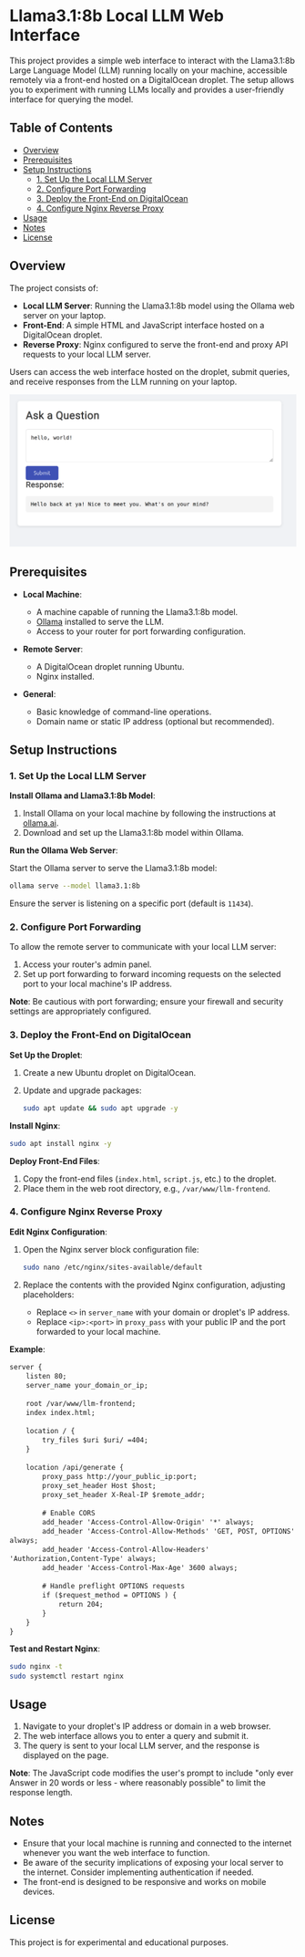 # Llama3.1:8b Local LLM Web Interface

This project provides a simple web interface to interact with the Llama3.1:8b Large Language Model (LLM) running locally on your machine, accessible remotely via a front-end hosted on a DigitalOcean droplet. The setup allows you to experiment with running LLMs locally and provides a user-friendly interface for querying the model.

## Table of Contents

- [Overview](#overview)
- [Prerequisites](#prerequisites)
- [Setup Instructions](#setup-instructions)
  - [1. Set Up the Local LLM Server](#1-set-up-the-local-llm-server)
  - [2. Configure Port Forwarding](#2-configure-port-forwarding)
  - [3. Deploy the Front-End on DigitalOcean](#3-deploy-the-front-end-on-digitalocean)
  - [4. Configure Nginx Reverse Proxy](#4-configure-nginx-reverse-proxy)
- [Usage](#usage)
- [Notes](#notes)
- [License](#license)

## Overview

The project consists of:

- **Local LLM Server**: Running the Llama3.1:8b model using the Ollama web server on your laptop.
- **Front-End**: A simple HTML and JavaScript interface hosted on a DigitalOcean droplet.
- **Reverse Proxy**: Nginx configured to serve the front-end and proxy API requests to your local LLM server.

Users can access the web interface hosted on the droplet, submit queries, and receive responses from the LLM running on your laptop.

![Demo of front end](image.png)

## Prerequisites

- **Local Machine**:
  - A machine capable of running the Llama3.1:8b model.
  - [Ollama](https://ollama.ai/) installed to serve the LLM.
  - Access to your router for port forwarding configuration.

- **Remote Server**:
  - A DigitalOcean droplet running Ubuntu.
  - Nginx installed.

- **General**:
  - Basic knowledge of command-line operations.
  - Domain name or static IP address (optional but recommended).

## Setup Instructions

### 1. Set Up the Local LLM Server

**Install Ollama and Llama3.1:8b Model**:

1. Install Ollama on your local machine by following the instructions at [ollama.ai](https://ollama.ai/).
2. Download and set up the Llama3.1:8b model within Ollama.

**Run the Ollama Web Server**:

Start the Ollama server to serve the Llama3.1:8b model:

```bash
ollama serve --model llama3.1:8b
```

Ensure the server is listening on a specific port (default is `11434`).

### 2. Configure Port Forwarding

To allow the remote server to communicate with your local LLM server:

1. Access your router's admin panel.
2. Set up port forwarding to forward incoming requests on the selected port to your local machine's IP address.

**Note**: Be cautious with port forwarding; ensure your firewall and security settings are appropriately configured.

### 3. Deploy the Front-End on DigitalOcean

**Set Up the Droplet**:

1. Create a new Ubuntu droplet on DigitalOcean.
2. Update and upgrade packages:

   ```bash
   sudo apt update && sudo apt upgrade -y
   ```

**Install Nginx**:

```bash
sudo apt install nginx -y
```

**Deploy Front-End Files**:

1. Copy the front-end files (`index.html`, `script.js`, etc.) to the droplet.
2. Place them in the web root directory, e.g., `/var/www/llm-frontend`.

### 4. Configure Nginx Reverse Proxy

**Edit Nginx Configuration**:

1. Open the Nginx server block configuration file:

   ```bash
   sudo nano /etc/nginx/sites-available/default
   ```

2. Replace the contents with the provided Nginx configuration, adjusting placeholders:

   - Replace `<>` in `server_name` with your domain or droplet's IP address.
   - Replace `<ip>:<port>` in `proxy_pass` with your public IP and the port forwarded to your local machine.

**Example**:

```nginx
server {
    listen 80;
    server_name your_domain_or_ip;

    root /var/www/llm-frontend;
    index index.html;

    location / {
        try_files $uri $uri/ =404;
    }

    location /api/generate {
        proxy_pass http://your_public_ip:port;
        proxy_set_header Host $host;
        proxy_set_header X-Real-IP $remote_addr;

        # Enable CORS
        add_header 'Access-Control-Allow-Origin' '*' always;
        add_header 'Access-Control-Allow-Methods' 'GET, POST, OPTIONS' always;
        add_header 'Access-Control-Allow-Headers' 'Authorization,Content-Type' always;
        add_header 'Access-Control-Max-Age' 3600 always;

        # Handle preflight OPTIONS requests
        if ($request_method = OPTIONS ) {
            return 204;
        }
    }
}
```

**Test and Restart Nginx**:

```bash
sudo nginx -t
sudo systemctl restart nginx
```

## Usage

1. Navigate to your droplet's IP address or domain in a web browser.
2. The web interface allows you to enter a query and submit it.
3. The query is sent to your local LLM server, and the response is displayed on the page.

**Note**: The JavaScript code modifies the user's prompt to include "only ever Answer in 20 words or less - where reasonably possible" to limit the response length.

## Notes

- Ensure that your local machine is running and connected to the internet whenever you want the web interface to function.
- Be aware of the security implications of exposing your local server to the internet. Consider implementing authentication if needed.
- The front-end is designed to be responsive and works on mobile devices.

## License

This project is for experimental and educational purposes.